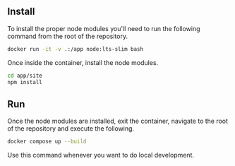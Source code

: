 ## Install

To install the proper node modules you'll need to run the following command from the root of the repository.

```bash
docker run -it -v .:/app node:lts-slim bash
```

Once inside the container, install the node modules.
```bash
cd app/site
npm install
```

## Run
Once the node modules are installed, exit the container, navigate to the root of the repository and execute the following.

```bash
docker compose up --build
```

Use this command whenever you want to do local development.
